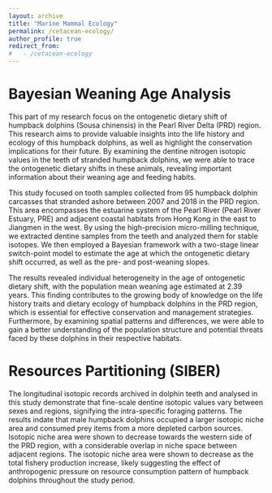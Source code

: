 ```yaml
---
layout: archive
title: "Marine Mammal Ecology"
permalink: /cetacean-ecology/
author_profile: true
redirect_from:
#   - /cetacean-ecology
---
```


# Bayesian Weaning Age Analysis

This part of my research focus on the ontogenetic dietary shift of humpback dolphins (Sousa chinensis) in the Pearl River Delta (PRD) region. This research aims to provide valuable insights into the life history and ecology of this humpback dolphins, as well as highlight the conservation implications for their future. By examining the dentine nitrogen isotopic values in the teeth of stranded humpback dolphins, we were able to trace the ontogenetic dietary shifts in these animals, revealing important information about their weaning age and feeding habits.

This study focused on tooth samples collected from 95 humpback dolphin carcasses that stranded ashore between 2007 and 2018 in the PRD region. This area encompasses the estuarine system of the Pearl River (Pearl River Estuary, PRE) and adjacent coastal habitats from Hong Kong in the east to Jiangmen in the west. By using the high-precision micro-milling technique, we extracted dentine samples from the teeth and analyzed them for stable isotopes. We then employed a Bayesian framework with a two-stage linear switch-point model to estimate the age at which the ontogenetic dietary shift occurred, as well as the pre- and post-weaning slopes.

The results revealed individual heterogeneity in the age of ontogenetic dietary shift, with the population mean weaning age estimated at 2.39 years. This finding contributes to the growing body of knowledge on the life history traits and dietary ecology of humpback dolphins in the PRD region, which is essential for effective conservation and management strategies. Furthermore, by examining spatial patterns and differences, we were able to gain a better understanding of the population structure and potential threats faced by these dolphins in their respective habitats.

# Resources Partitioning (SIBER)

The longitudinal isotopic records archived in dolphin teeth and analysed in this study demonstrate that fine-scale dentine isotopic values vary between sexes and regions, signifying the intra-specific foraging patterns. The results indate that male humpback dolphins occupied a larger isotopic niche area and consumed prey items from a more depleted carbon sources. Isotopic niche area were shown to decrease towards the western side of the PRD region, with a considerable overlap in niche space between adjacent regions. The isotopic niche area were shown to decrease as the total fishery production increase, likely suggesting the effect of anthropogenic pressure on resource consumption pattern of humpback dolphins throughout the study period.
